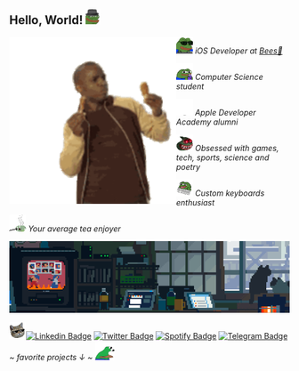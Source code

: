 ## Hello, World! <img src="https://github.com/kahbyte/kahbyte/blob/master/assets/mlady.gif" width="27">

<img align="left" src="https://github.com/kahbyte/kahbyte/blob/master/assets/chicken.gif" width="300"/>

<p></a><img src="https://github.com/kahbyte/kahbyte/blob/master/assets/pepeHack.gif" width="30"><em> iOS Developer at <a href="https://www.linkedin.com/company/beesbrasil/">Bees🍻</em></p>
<p></a><img src="https://github.com/kahbyte/kahbyte/blob/master/assets/peepoJuice.gif" width="30"/> <em>Computer Science student</em></p>
<p></a><img src="https://github.com/kahbyte/kahbyte/blob/master/assets/wow.gif" width="30"/> <em>Apple Developer Academy alumni</em></p>
<p></a><img src="https://github.com/kahbyte/kahbyte/blob/master/assets/cute.gif" width="30"/> <em>Obsessed  with games, tech, sports, science and poetry</em></p>
<p></a><img src="https://github.com/kahbyte/kahbyte/blob/master/assets/keyboard.gif" width="30"/> <em>Custom keyboards enthusiast</em></p>
<p></a><img src="https://github.com/kahbyte/kahbyte/blob/master/assets/tea.gif" width="30"/> <em>Your average tea enjoyer</em></p>

![image](https://github.com/kahbyte/kahbyte/blob/master/assets/wide-bedroom.gif)
<!--
[![Github.io Badge](https://img.shields.io/badge/-Github.io-000?style=flat-square&logo=Github&logoColor=white&link=https://kahbyte.github.io)](https://kahbyte.github.io)
-->
<img src="https://github.com/kahbyte/kahbyte/blob/master/assets/cat.gif" width="30">[![Linkedin Badge](https://img.shields.io/badge/-Linkedin-blue?style=flat-square&logo=Linkedin&logoColor=white&link=https://www.linkedin.com/in/kahbyte/)](https://www.linkedin.com/in/kahbyte/)
[![Twitter Badge](https://img.shields.io/badge/-Twitter-1ca0f1?style=flat-square&labelColor=1ca0f1&logo=twitter&logoColor=white&link=https://twitter.com/kahbyte)](https://twitter.com/kahbyte)
[![Spotify Badge](https://img.shields.io/badge/-Spotify-1db954?style=flat-square&labelColor=1db954&logo=spotify&logoColor=white&link=https://open.spotify.com/user/wj7xrlikjix2lpko7fvzb00we?si=QRAzsehoQieEimOd8dQsrg)](https://open.spotify.com/user/wj7xrlikjix2lpko7fvzb00we?si=QRAzsehoQieEimOd8dQsrg)
[![Telegram Badge](https://img.shields.io/badge/-Contact_me-1ca0f1?style=flat-square&labelColor=1ca0f1&logo=telegram&logoColor=white&link=https://t.me/kahbyte)](https://t.me/kahbyte) <em> ~ favorite projects ↓ ~ </a><img src="https://github.com/kahbyte/kahbyte/blob/master/assets/borpaSpin.gif?raw=1" width="35"/></em>

